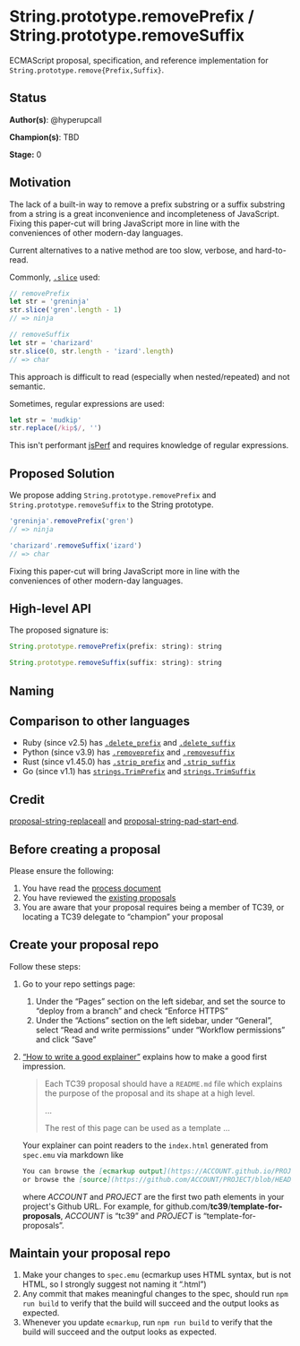 # String.prototype.removePrefix / String.prototype.removeSuffix

ECMAScript proposal, specification, and reference implementation for `String.prototype.remove{Prefix,Suffix}`.

## Status

**Author(s)**: @hyperupcall

**Champion(s)**: TBD

**Stage:** 0

## Motivation

The lack of a built-in way to remove a prefix substring or a suffix substring from a string is a great inconvenience and incompleteness of JavaScript. Fixing this paper-cut will bring JavaScript more in line with the conveniences of other modern-day languages.

Current alternatives to a native method are too slow, verbose, and hard-to-read.

Commonly, [`.slice`](https://developer.mozilla.org/en-US/docs/Web/JavaScript/Reference/Global_Objects/String/slice) used:

```js
// removePrefix
let str = 'greninja'
str.slice('gren'.length - 1)
// => ninja

// removeSuffix
let str = 'charizard'
str.slice(0, str.length - 'izard'.length)
// => char
```

This approach is difficult to read (especially when nested/repeated) and not semantic.

Sometimes, regular expressions are used:

```js
let str = 'mudkip'
str.replace(/kip$/, '')
```

This isn't performant [jsPerf](https://jsperf.app/haxumu) and requires knowledge of regular expressions.

## Proposed Solution

We propose adding `String.prototype.removePrefix` and `String.prototype.removeSuffix` to the String prototype.

```js
'greninja'.removePrefix('gren')
// => ninja

'charizard'.removeSuffix('izard')
// => char
```

Fixing this paper-cut will bring JavaScript more in line with the conveniences of other modern-day languages.

## High-level API

The proposed signature is:

```js
String.prototype.removePrefix(prefix: string): string
```

```js
String.prototype.removeSuffix(suffix: string): string
```

## Naming

## Comparison to other languages

- Ruby (since v2.5) has [`.delete_prefix`](https://ruby-doc.org/current/String.html#method-i-delete_prefix) and [`.delete_suffix`](https://ruby-doc.org/current/String.html#method-i-delete_suffix)
- Python (since v3.9) has [`.removeprefix`](https://docs.python.org/3/library/stdtypes.html#str.removeprefix) and [`.removesuffix`](https://docs.python.org/3/library/stdtypes.html#str.removesuffix)
- Rust (since v1.45.0) has [`.strip_prefix`](https://doc.rust-lang.org/std/string/struct.String.html#method.strip_prefix) and [`.strip_suffix`](https://doc.rust-lang.org/std/string/struct.String.html#method.strip_suffix)
- Go (since v1.1) has [`strings.TrimPrefix`](https://pkg.go.dev/strings#TrimPrefix) and [`strings.TrimSuffix`](https://pkg.go.dev/strings#TrimSuffix)

## Credit

[proposal-string-replaceall](https://github.com/tc39/proposal-string-replaceall) and [proposal-string-pad-start-end](https://github.com/tc39/proposal-string-pad-start-end).

## Before creating a proposal

Please ensure the following:
  1. You have read the [process document](https://tc39.github.io/process-document/)
  1. You have reviewed the [existing proposals](https://github.com/tc39/proposals/)
  1. You are aware that your proposal requires being a member of TC39, or locating a TC39 delegate to “champion” your proposal

## Create your proposal repo

Follow these steps:
  1. Go to your repo settings page:
      1. Under the “Pages” section on the left sidebar, and set the source to “deploy from a branch” and check “Enforce HTTPS”
      1. Under the “Actions” section on the left sidebar, under “General”, select “Read and write permissions” under “Workflow permissions” and click “Save”
  1. [“How to write a good explainer”][explainer] explains how to make a good first impression.

      > Each TC39 proposal should have a `README.md` file which explains the purpose
      > of the proposal and its shape at a high level.
      >
      > ...
      >
      > The rest of this page can be used as a template ...

      Your explainer can point readers to the `index.html` generated from `spec.emu`
      via markdown like

      ```markdown
      You can browse the [ecmarkup output](https://ACCOUNT.github.io/PROJECT/)
      or browse the [source](https://github.com/ACCOUNT/PROJECT/blob/HEAD/spec.emu).
      ```

      where *ACCOUNT* and *PROJECT* are the first two path elements in your project's Github URL.
      For example, for github.com/**tc39**/**template-for-proposals**, *ACCOUNT* is “tc39”
      and *PROJECT* is “template-for-proposals”.


## Maintain your proposal repo

  1. Make your changes to `spec.emu` (ecmarkup uses HTML syntax, but is not HTML, so I strongly suggest not naming it “.html”)
  1. Any commit that makes meaningful changes to the spec, should run `npm run build` to verify that the build will succeed and the output looks as expected.
  1. Whenever you update `ecmarkup`, run `npm run build` to verify that the build will succeed and the output looks as expected.

  [explainer]: https://github.com/tc39/how-we-work/blob/HEAD/explainer.md
